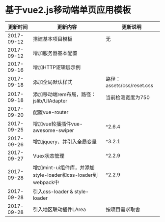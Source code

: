 # 基于vue2.js移动端单页应用模板

更新时间| 更新内容|更新说明
---|---|---
2017-09-12 | 搭建基本项目模板|无
2017-09-12 | 增加服务器基本配置
2017-09-16 | 增加HTTP逻辑层示例
2017-09-18 | 添加全局默认样式 | 路径：assets/css/reset.css
2017-09-18 | 添加移动端rem布局，路径：jslib/UIAdapter | 当前检测宽度为750
2017-09-20 | 配置vue-router
2017-09-25 | 增加vue轮播插件vue-awesome-swiper | ^2.6.4
2017-09-26 | 增加jquery，并引入全局变量 | ^3.2.1
2017-09-27 | Vuex状态管理 | ^2.2.9
2017-09-28 | 增加mint-ui组件库，并添加style-loader和css-loader到webpack中 | ^2.2.9
2017-09-28 | 引入css-loader & style-loader
2017-09-28 | 引入地区联动插件LArea | 按项目需求取舍
